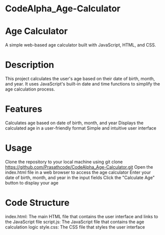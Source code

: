 # CodeAlpha_Age-Calculator

# Age Calculator

A simple web-based age calculator built with JavaScript, HTML, and CSS.

# Description

This project calculates the user's age based on their date of birth, month, and year. It uses JavaScript's built-in date and time functions to simplify the age calculation process.

# Features

Calculates age based on date of birth, month, and year
Displays the calculated age in a user-friendly format
Simple and intuitive user interface

# Usage

Clone the repository to your local machine using git clone https://github.com/Prasathcode/CodeAlpha_Age-Calculator.git
Open the index.html file in a web browser to access the age calculator
Enter your date of birth, month, and year in the input fields
Click the "Calculate Age" button to display your age

# Code Structure

index.html: The main HTML file that contains the user interface and links to the JavaScript file
script.js: The JavaScript file that contains the age calculation logic
style.css: The CSS file that styles the user interface

